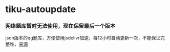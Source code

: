 # tiku-autoupdate
### 网络题库暂时无法使用，现在保留最后一个版本
json版本的qg题库，方便使用jsdelivr加速，每12小时自动更新一次，不能保证完整性，[来源](http://49.235.90.76:5000/api/questions)  
